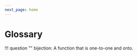 ```yaml
---
next_page: home
---
```

# Glossary 

!!! question ""
    bijection: A function that is one-to-one and onto.
